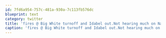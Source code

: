 ```yaml
---
id: 7fd6a954-757c-481a-930a-7c113fb576dc
blueprint: text
category: twitter
title: 'fires @ Big White turnoff and Idabel out.Not hearing much on Naramata fr.Disappointed (once again) in press conference on radio #kelownafire'
caption: 'fires @ Big White turnoff and Idabel out.Not hearing much on Naramata fr.Disappointed (once again) in press conference on radio <span class="hashtag hashtag_local">#<a href="http://tweettemp.darylchymko.ca/?tag=kelownafire">kelownafire</a>'
---
```

